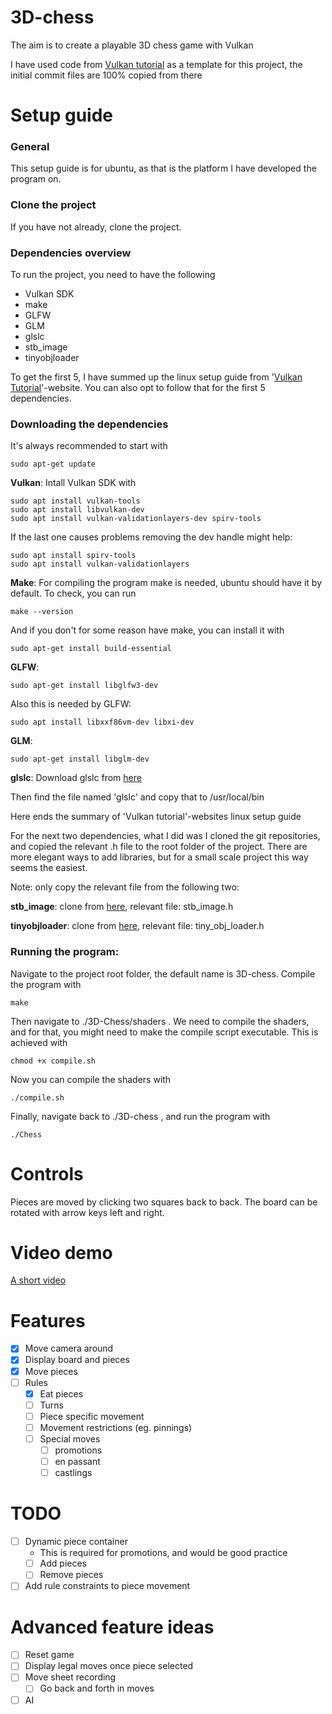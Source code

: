 # 3D-chess
The aim is to create a playable 3D chess game with Vulkan

I have used code from [Vulkan tutorial](https://vulkan-tutorial.com/Introduction) as a template for this project, the initial commit files are 100% copied from there

# Setup guide

### General

This setup guide is for ubuntu, as that is the platform I have developed the program on. 

### Clone the project

If you have not already, clone the project.

### Dependencies overview

To run the project, you need to have the following
- Vulkan SDK
- make
- GLFW
- GLM
- glslc
- stb_image
- tinyobjloader

To get the first 5, I have summed up the linux setup guide from '[Vulkan Tutorial](https://vulkan-tutorial.com/Development_environment#page_Linux)'-website. You can also opt to follow that for the first 5 dependencies. 

### Downloading the dependencies

It's always recommended to start with 
```
sudo apt-get update
```

**Vulkan**: Intall Vulkan SDK with
```
sudo apt install vulkan-tools
sudo apt install libvulkan-dev
sudo apt install vulkan-validationlayers-dev spirv-tools
```
If the last one causes problems removing the dev handle might help:
```
sudo apt install spirv-tools
sudo apt install vulkan-validationlayers
```

**Make**: For compiling the program make is needed, ubuntu should have it by default. To check, you can run
```
make --version
```
And if you don't for some reason have make, you can install it with
```
sudo apt-get install build-essential
```

**GLFW**:
```
sudo apt-get install libglfw3-dev
```

Also this is needed by GLFW:
```
sudo apt install libxxf86vm-dev libxi-dev
```

**GLM**:
```
sudo apt-get install libglm-dev
```

**glslc**:
Download glslc from [here](https://github.com/google/shaderc/blob/main/downloads.md)

Then find the file named 'glslc' and copy that to /usr/local/bin

Here ends the summary of 'Vulkan tutorial'-websites linux setup guide

For the next two dependencies, what I did was I cloned the git repositories, and copied the relevant .h file to the root folder of the project. There are more elegant ways to add libraries, but for a small scale project this way seems the easiest.

Note: only copy the relevant file from the following two:

**stb_image**: clone from [here](https://github.com/nothings/stb), 
relevant file: stb_image.h

**tinyobjloader**: clone from [here](https://github.com/tinyobjloader/tinyobjloader), 
relevant file: tiny_obj_loader.h

### Running the program: 

Navigate to the project root folder, the default name is 3D-chess. Compile the program with
``` 
make
```
Then navigate to ./3D-Chess/shaders . We need to compile the shaders, and for that, you might need to make the compile script executable. This is achieved with
```
chmod +x compile.sh
```
Now you can compile the shaders with
```
./compile.sh
```

Finally, navigate back to ./3D-chess , and run the program with
```
./Chess
```

# Controls

Pieces are moved by clicking two squares back to back. 
The board can be rotated with arrow keys left and right.

# Video demo

[A short video](https://drive.google.com/drive/folders/1pR9qI2WiR7No_k3mUgup00z_79j6vXCs?usp=sharing)

# Features

- [x] Move camera around
- [x] Display board and pieces
- [x] Move pieces
- [ ] Rules
  - [x] Eat pieces
  - [ ] Turns
  - [ ] Piece specific movement
  - [ ] Movement restrictions (eg. pinnings)
  - [ ] Special moves
    - [ ] promotions
    - [ ] en passant
    - [ ] castlings

# TODO
- [ ] Dynamic piece container
  - This is required for promotions, and would be good practice
  - [ ] Add pieces
  - [ ] Remove pieces
- [ ] Add rule constraints to piece movement

# Advanced feature ideas
- [ ] Reset game
- [ ] Display legal moves once piece selected
- [ ] Move sheet recording
  - [ ] Go back and forth in moves
- [ ] AI
